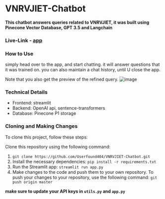# VNRVJIET-Chatbot

**This chatbot answers queries related to VNRVJIET, it was built using Pinecone Vector Database, GPT 3.5 and Langchain**

### Live-Link - [app](https://askvnrvjiet.streamlit.app/)

### How to Use
simply head over to the app, and start chatting. it will answer questions that it was trained on.
you can also maintain a chat history, until U close the app.

Note that you also get the preview of the refined query.
![image](https://github.com/Userfound404/VNRVJIET-Chatbot/assets/97509220/0f0e0690-2b18-4fd7-ac09-d93a22070c95)


### Technical Details
- Frontend: streamlit
- Backend: OpenAI api, sentence-transformers
- Database: Pinecone P1 storage

### Cloning and Making Changes
To clone this project, follow these steps:

Clone this repository using the following command:

1. `git clone https://github.com/Userfound404/VNRVJIET-Chatbot.git`
2. Install the necessary dependencies: `pip install -r requirements.txt`
3. Run the Streamlit app:
`streamlit run app.py`
4. Make changes to the code and push them to your own repository. To push your changes to your repository, use the following command:
`git push origin master`

  
**make sure to update your API keys in `utils.py` and `app.py`**

